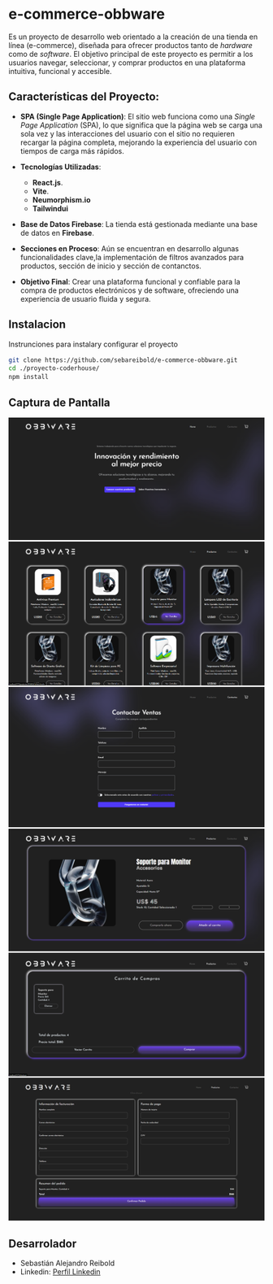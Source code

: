 # e-commerce-obbware
Es un proyecto de desarrollo web orientado a la creación de una tienda en línea (e-commerce), diseñada para ofrecer productos tanto de *hardware* como de *software*. El objetivo principal de este proyecto es permitir a los usuarios navegar, seleccionar, y comprar productos en una plataforma intuitiva, funcional y accesible.

## Características del Proyecto:
- **SPA (Single Page Application)**: El sitio web funciona como una *Single Page Application* (SPA), lo que significa que la página web se carga una sola vez y las interacciones del usuario con el sitio no requieren recargar la página completa, mejorando la experiencia del usuario con tiempos de carga más rápidos.
  
- **Tecnologías Utilizadas**:
  - **React.js**.
  - **Vite**.
  - **Neumorphism.io**
  - **Tailwindui**  
    
- **Base de Datos Firebase**: La tienda está gestionada mediante una base de datos en **Firebase**.
- **Secciones en Proceso**: Aún se encuentran en desarrollo algunas funcionalidades clave,la implementación de filtros avanzados para productos, sección de inicio y sección de contanctos.
- **Objetivo Final**: Crear una plataforma funcional y confiable para la compra de productos electrónicos y de software, ofreciendo una experiencia de usuario fluida y segura.

## Instalacion
Instrunciones para instalary configurar el proyecto

```bash
git clone https://github.com/sebareibold/e-commerce-obbware.git
cd ./proyecto-coderhouse/
npm install
```

## Captura de Pantalla 
![captura-obbware-home](/public/obbware-home.png)
![captura-obbware-productos](/public/obbware-productos.png)
![captura-obbware-contacto](/public/obbware-contacto.png)
![captura-obbware-productosDetail](/public/obbware-itemdetail.png)
![captura-obbware-carrito](/public/obbware-carrito.png)
![captura-obbware-chekhout](/public/obbware-checkout.png)

## Desarrolador
 -  Sebastián Alejandro Reibold  
 -  Linkedin: [Perfil Linkedin](https://www.linkedin.com/in/sebastian-alejandro-reibold-783a73297/)
